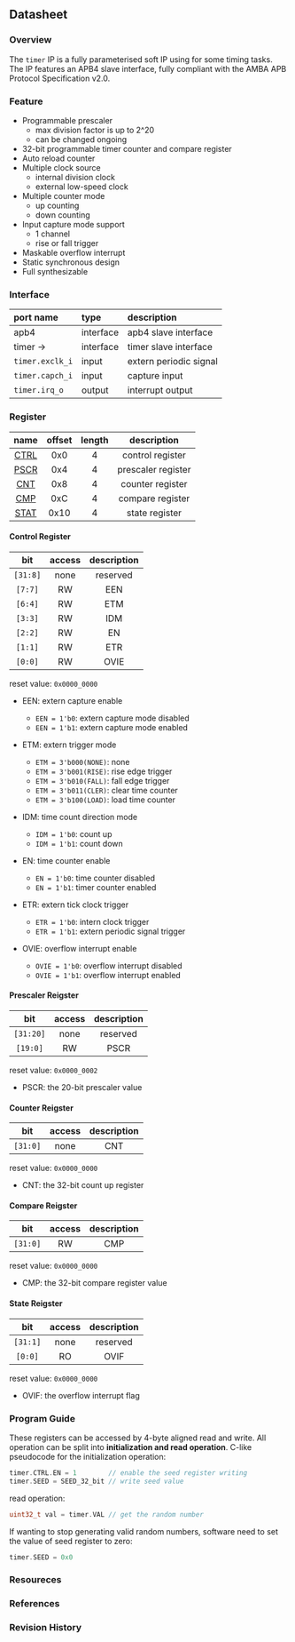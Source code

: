 ## Datasheet

### Overview
The `timer` IP is a fully parameterised soft IP using for some timing tasks. The IP features an APB4 slave interface, fully compliant with the AMBA APB Protocol Specification v2.0.

### Feature
* Programmable prescaler
    * max division factor is up to 2^20
    * can be changed ongoing
* 32-bit programmable timer counter and compare register
* Auto reload counter
* Multiple clock source
    * internal division clock
    * external low-speed clock
* Multiple counter mode
    * up counting
    * down counting
* Input capture mode support
    * 1 channel
    * rise or fall trigger
* Maskable overflow interrupt
* Static synchronous design
* Full synthesizable

### Interface
| port name | type        | description          |
|:--------- |:------------|:---------------------|
| apb4      | interface   | apb4 slave interface |
| timer ->    | interface   | timer slave interface |
| `timer.exclk_i` | input | extern periodic signal |
| `timer.capch_i` | input | capture input |
| `timer.irq_o` | output | interrupt output|

### Register
| name | offset  | length | description |
|:----:|:-------:|:-----: | :---------: |
| [CTRL](#control-register) | 0x0 | 4 | control register |
| [PSCR](#prescaler-reigster) | 0x4 | 4 | prescaler register |
| [CNT](#counter-reigster) | 0x8 | 4 | counter register |
| [CMP](#compare-reigster) | 0xC | 4 | compare register |
| [STAT](#state-register) | 0x10 | 4 | state register |

#### Control Register
| bit | access  | description |
|:---:|:-------:| :---------: |
| `[31:8]` | none | reserved |
| `[7:7]` | RW | EEN |
| `[6:4]` | RW | ETM |
| `[3:3]` | RW | IDM |
| `[2:2]` | RW | EN |
| `[1:1]` | RW | ETR |
| `[0:0]` | RW | OVIE |

reset value: `0x0000_0000`

* EEN: extern capture enable
    * `EEN = 1'b0`: extern capture mode disabled
    * `EEN = 1'b1`: extern capture mode enabled

* ETM: extern trigger mode
    * `ETM = 3'b000(NONE)`: none
    * `ETM = 3'b001(RISE)`: rise edge trigger
    * `ETM = 3'b010(FALL)`: fall edge trigger
    * `ETM = 3'b011(CLER)`: clear time counter
    * `ETM = 3'b100(LOAD)`: load time counter

* IDM: time count direction mode
    * `IDM = 1'b0`: count up
    * `IDM = 1'b1`: count down

* EN: time counter enable
    * `EN = 1'b0`: time counter disabled
    * `EN = 1'b1`: timer counter enabled

* ETR: extern tick clock trigger
    * `ETR = 1'b0`: intern clock trigger
    * `ETR = 1'b1`: extern periodic signal trigger

* OVIE: overflow interrupt enable
    * `OVIE = 1'b0`: overflow interrupt disabled
    * `OVIE = 1'b1`: overflow interrupt enabled

#### Prescaler Reigster
| bit | access  | description |
|:---:|:-------:| :---------: |
| `[31:20]` | none | reserved |
| `[19:0]` | RW | PSCR |

reset value: `0x0000_0002`

* PSCR: the 20-bit prescaler value

#### Counter Reigster
| bit | access  | description |
|:---:|:-------:| :---------: |
| `[31:0]` | none | CNT |

reset value: `0x0000_0000`

* CNT: the 32-bit count up register

#### Compare Reigster
| bit | access  | description |
|:---:|:-------:| :---------: |
| `[31:0]` | RW | CMP |

reset value: `0x0000_0000`

* CMP: the 32-bit compare register value

#### State Reigster
| bit | access  | description |
|:---:|:-------:| :---------: |
| `[31:1]` | none | reserved |
| `[0:0]` | RO | OVIF |

reset value: `0x0000_0000`

* OVIF: the overflow interrupt flag

### Program Guide
These registers can be accessed by 4-byte aligned read and write. All operation can be split into **initialization and read operation**. C-like pseudocode for the initialization operation:
```c
timer.CTRL.EN = 1        // enable the seed register writing
timer.SEED = SEED_32_bit // write seed value
```
read operation:
```c
uint32_t val = timer.VAL // get the random number
```

If wanting to stop generating valid random numbers, software need to set the value of seed register to zero:
```c
timer.SEED = 0x0
```
### Resoureces
### References
### Revision History